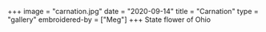 +++
image = "carnation.jpg"
date = "2020-09-14"
title = "Carnation"
type = "gallery"
embroidered-by = ["Meg"]
+++
State flower of Ohio